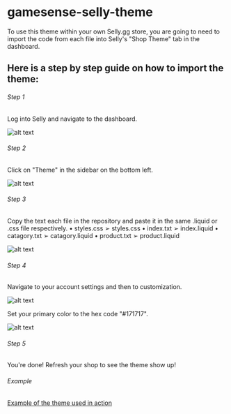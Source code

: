 # gamesense-selly-theme
To use this theme within your own Selly.gg store, you are going to need to import the code from each file into Selly's "Shop Theme" tab
in the dashboard.

## Here is a step by step guide on how to import the theme:

###### Step 1
Log into Selly and navigate to the dashboard.

![alt text](https://b.catgirlsare.sexy/tuAp.png)

###### Step 2
Click on "Theme" in the sidebar on the bottom left.

![alt text](https://b.catgirlsare.sexy/4c73.png)

###### Step 3
Copy the text each file in the repository and paste it in the same .liquid or .css file respectively.
• styles.css ➢ styles.css
• index.txt ➢ index.liquid
• catagory.txt ➢ catagory.liquid
• product.txt ➢ product.liquid

![alt text](https://b.catgirlsare.sexy/tf9I.png)

###### Step 4
Navigate to your account settings and then to customization. 

![alt text](https://b.catgirlsare.sexy/Z2bJ.png)

Set your primary color to the hex code "#171717".

![alt text](https://b.catgirlsare.sexy/2mPg.png)

###### Step 5
You're done! Refresh your shop to see the theme show up!

###### Example
[Example of the theme used in action](https://test1234567.selly.store/)
